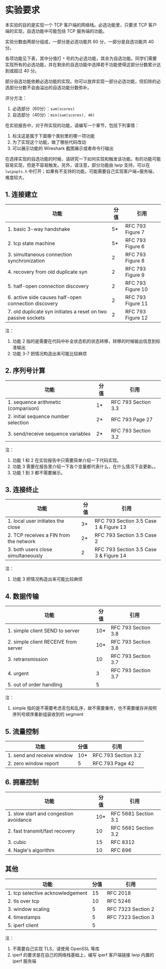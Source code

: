 # 实验要求

本实验的目的是实现一个 TCP 客户端的网络栈。必选功能里，只要求 TCP 客户端的实现，自选功能中可能包括 TCP 服务端的功能。

实验分数由两部分组成，一部分是必选功能共 60 分，一部分是自选功能共 40 分。

各项功能见下表，其中分值打 `*` 号的为必选功能，其余为自选功能。同学们需要实现所有的必选功能，并在剩余的自选功能中选择若干功能使得这部分分数累计达到或超过 40 分。

部分自选功能依赖必选功能的实现。你可以放弃实现一部分必选功能，但扣除的必选部分分数不会由溢出的自选功能分数弥补。

评分方法：

1. 必选部分（60分）：`sum(scores)`
2. 自选部分（40分）：`min(sum(scores), 40)`

在实验报告中，对于所实现的功能，请编写一个章节，包括下列事情：

1. 标注这是属于下面哪个类别里的哪一项功能
2. 为了实现这个功能，做了哪些代码改动
3. 可以展示功能的 Wireshark 截图展示或者命令行输出

在选择实现的自选功能的时候，请研究一下如何实现和触发该功能。有的功能可能容易实现，但是不容易触发。另外，请注意，部分功能由 lwip 支持，可以在 `lwipopts.h` 中打开；如果有不支持的功能，可能需要自己实现客户端+服务端，难度较大。

## 1. 连接建立

| 功能                                                         | 分值 | 引用              |
| ------------------------------------------------------------ | ---- | ----------------- |
| 1. basic 3-way handshake                                     | 5*   | RFC 793 Figure 7  |
| 2. tcp state machine                                         | 5*   | RFC 793 Figure 6  |
| 3. simultaneous connection synchronization                   | 2    | RFC 793 Figure 8  |
| 4. recovery from old duplicate syn                           | 2    | RFC 793 Figure 9  |
| 5. half-open connection discovery                            | 2    | RFC 793 Figure 10 |
| 6. active side causes half-open connection discovery         | 2    | RFC 793 Figure 11 |
| 7. old duplicate syn initiates a reset on two passive sockets | 2    | RFC 793 Figure 12 |

注：

1. 功能 2 指的是需要在代码中补全状态机的状态转移，转移的时候输出信息到标准输出
2. 功能 3-7 把情况构造出来可能比较麻烦

## 2. 序列号计算

| 功能                                 | 分值 | 引用                |
| ------------------------------------ | ---- | ------------------- |
| 1. sequence arithmetic (comparison)  | 1*   | RFC 793 Section 3.3 |
| 2. initial sequence number selection | 2*   | RFC 793 Page 27     |
| 3. send/receive sequence variables   | 2*   | RFC 793 Section 3.2 |

注：

1. 功能 1 和 2 在实验报告中只需要简单介绍一下代码实现。
2. 功能 3 需要在报告里介绍一下各个变量都代表什么，在什么情况下会更新。。
3. 功能 1 到 3 都不需要展示。

## 3. 连接终止

| 功能                                   | 分值 | 引用                                   |
| -------------------------------------- | ---- | -------------------------------------- |
| 1. local user initiates the close      | 3*   | RFC 793 Section 3.5 Case 1 & Figure 13 |
| 2. TCP receives a FIN from the network | 2*   | RFC 793 Section 3.5 Case 2             |
| 3. both users close simultaneously     | 2    | RFC 793 Section 3.5 Case 3 & Figure 14 |

注：

1. 功能 3 把情况构造出来可能比较麻烦

## 4. 数据传输

| 功能                                 | 分值 | 引用                |
| ------------------------------------ | ---- | ------------------- |
| 1. simple client SEND to server      | 10*  | RFC 793 Section 3.8 |
| 2. simple client RECEIVE from server | 10*  | RFC 793 Section 3.8 |
| 3. retransmission                    | 10   | RFC 793 Section 3.7 |
| 4. urgent                            | 3    | RFC 793 Section 3.7 |
| 5. out of order handling             | 5    |                     |

注：

1. simple 指的是不需要考虑丢包和乱序，故不需要重传，也不需要缓存并按照序列号顺序重新组装收到的 segment

## 5. 流量控制

| 功能                       | 分值 | 引用                |
| -------------------------- | ---- | ------------------- |
| 1. send and receive window | 10*  | RFC 793 Section 3.2 |
| 2. zero window report      | 5    | RFC 793 Page 42     |

## 6. 拥塞控制

| 功能                                   | 分值 | 引用                 |
| -------------------------------------- | ---- | -------------------- |
| 1. slow start and congestion avoidance | 10*  | RFC 5681 Section 3.1 |
| 2. fast transmit/fast recovery         | 10   | RFC 5681 Section 3.2 |
| 3. cubic                               | 15   | RFC 8312             |
| 4. Nagle's algorithm                   | 10   | RFC 896              |

## 其他

| 功能                             | 分值 | 引用               |
| -------------------------------- | ---- | ------------------ |
| 1. tcp selective acknowledgement | 15   | RFC 2018           |
| 2. tls over tcp                  | 10   | RFC 5246           |
| 3. window scaling                | 5    | RFC 7323 Section 2 |
| 4. timestamps                    | 5    | RFC 7323 Section 3 |
| 5. iperf client                  | 5    |                    |

注：

1. 不需要自己实现 TLS，请使用 OpenSSL 等库
2. iperf 的要求是在自己的网络栈基础上，编写 iperf 客户端链接 lwip 内置的 iperf 服务端
